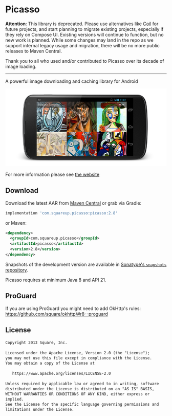 Picasso
=======

**Attention**: This library is deprecated.
Please use alternatives like [Coil](https://coil-kt.github.io/coil/) for future projects, and start planning to migrate existing projects, especially if they rely on Compose UI.
Existing versions will continue to function, but no new work is planned.
While some changes may land in the repo as we support internal legacy usage and migration, there will be no more public releases to Maven Central.

Thank you to all who used and/or contributed to Picasso over its decade of image loading.

---

A powerful image downloading and caching library for Android

![](website/static/sample.png)

For more information please see [the website][1]



Download
--------

Download the latest AAR from [Maven Central][2] or grab via Gradle:
```groovy
implementation 'com.squareup.picasso:picasso:2.8'
```
or Maven:
```xml
<dependency>
  <groupId>com.squareup.picasso</groupId>
  <artifactId>picasso</artifactId>
  <version>2.8</version>
</dependency>
```

Snapshots of the development version are available in [Sonatype's `snapshots` repository][snap].

Picasso requires at minimum Java 8 and API 21.


ProGuard
--------

If you are using ProGuard you might need to add OkHttp's rules: https://github.com/square/okhttp/#r8--proguard



License
--------

    Copyright 2013 Square, Inc.

    Licensed under the Apache License, Version 2.0 (the "License");
    you may not use this file except in compliance with the License.
    You may obtain a copy of the License at

       https://www.apache.org/licenses/LICENSE-2.0

    Unless required by applicable law or agreed to in writing, software
    distributed under the License is distributed on an "AS IS" BASIS,
    WITHOUT WARRANTIES OR CONDITIONS OF ANY KIND, either express or implied.
    See the License for the specific language governing permissions and
    limitations under the License.


 [1]: https://square.github.io/picasso/
 [2]: https://search.maven.org/search?q=g:com.squareup.picasso%20AND%20a:picasso
 [snap]: https://s01.oss.sonatype.org/content/repositories/snapshots/
